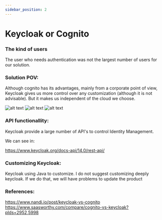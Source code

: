 ```yaml
---
sidebar_position: 2
---
```


# Keycloak or Cognito

### The kind of users
The user who needs authentication was not the largest number of users
for our solution.


### Solution POV:
Although cognito has its advantages, mainly from a corporate point of view, 
Keycloak gives us more control over any customization (although it is not advisable). 
But it makes us independent of the cloud we choose.


![alt text](@site/static/img/keycloak-1.png)
![alt text](@site/static/img/keycloak-2.png)
![alt text](@site/static/img/keycloak-3.png)

### API functionallity:
Keycloak provide a large number of API's to control Identity Management.

We can see in:

https://www.keycloak.org/docs-api/14.0/rest-api/

### Customizing Keycloak:
Keycloak using Java to customize. I do not suggest customizing deeply keycloak.
If we do that, we will have problems to update the product

### References:
https://www.nandi.io/post/keycloak-vs-cognito
https://www.saasworthy.com/compare/cognito-vs-keycloak?pIds=2952,5998
